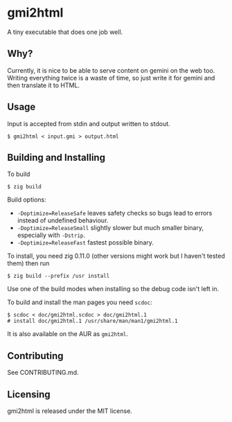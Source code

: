 # gmi2html

A tiny executable that does one job well.

## Why?

Currently, it is nice to be able to serve content on gemini on the web too. Writing everything twice is a waste of time, so just write it for gemini and then translate it to HTML.

## Usage

Input is accepted from stdin and output written to stdout.

```
$ gmi2html < input.gmi > output.html
```

## Building and Installing

To build

```
$ zig build
```

Build options:
- `-Doptimize=ReleaseSafe` leaves safety checks so bugs lead to errors instead of undefined behaviour.
- `-Doptimize=ReleaseSmall` slightly slower but much smaller binary, especially with `-Dstrip`.
- `-Doptimize=ReleaseFast` fastest possible binary.

To install, you need zig 0.11.0 (other versions might work but I haven't tested them) then run

```
$ zig build --prefix /usr install
```

Use one of the build modes when installing so the debug code isn't left in.

To build and install the man pages you need `scdoc`:

```
$ scdoc < doc/gmi2html.scdoc > doc/gmi2html.1
# install doc/gmi2html.1 /usr/share/man/man1/gmi2html.1
```

It is also available on the AUR as `gmi2html`.

## Contributing

See CONTRIBUTING.md.

## Licensing

gmi2html is released under the MIT license.
